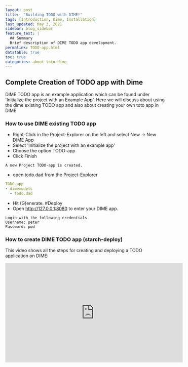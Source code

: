 ```yaml
---
layout: post
title:  "Building TODO with DIME!"
tags: [Introduction, Dime, Installation]
last_updated: May 3, 2021
sidebar: blog_sidebar
feature_text: |
  ## Summary
  Brief description of DIME TODO app development.
permalink: TODO-app.html
datatable: true
toc: true
categories: about toto dime
---
```

## Complete Creation of TODO app with Dime

DIME TODO app is an example application which can be found under 'Initialize the project with an Example App'. Here we will discuss about using the dime existing TODO app and also about creating your own toto app in DIME

### How to use DIME existing TODO app

- Right-Click in the Project-Explorer on the left and select New -> New DIME App
- Select 'Initialize the project with an example app'
- Choose the option TODO-app 
- Click Finish

```
A new Project TODO-app is created.
```
- open todo.dad from the Project-Explorer

```yaml
TODO-app
- dimemodels
  - todo.dad
```  

- Hit (G)enerate. 
#Deploy
- Open http://127.0.0.1:8080 to enter your DIME app.

```
Login with the following credentials
Username: peter
Password: pwd
```

### How to create DIME TODO app (starch-deploy)

This video shows all the steps for creating and deploying a TODO application on DIME:

<iframe width="560" height="315" src="https://www.youtube.com/embed/4GSfqMHGBS0" title="YouTube video player" frameborder="0" allow="accelerometer; autoplay; clipboard-write; encrypted-media; gyroscope; picture-in-picture" allowfullscreen></iframe>